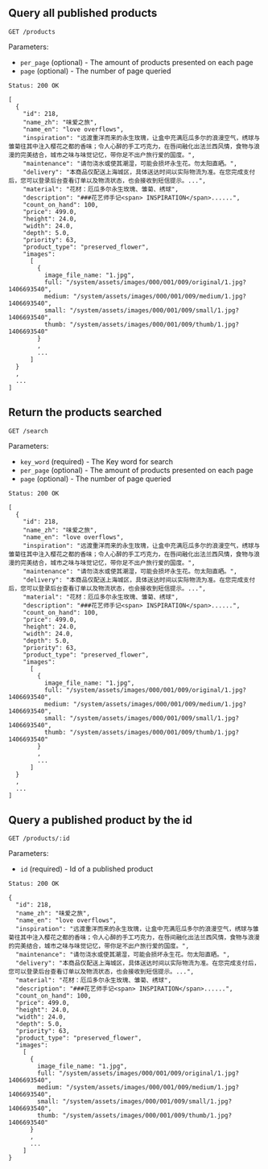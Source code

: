 ## Query all published products

```
GET /products
```
Parameters:

+ `per_page` (optional)                   - The amount of products presented on each page
+ `page` (optional)                       - The number of page queried

```
Status: 200 OK

[
  { 
    "id": 218, 
    "name_zh": "味爱之旅", 
    "name_en": "love overflows", 
    "inspiration": "远渡重洋而来的永生玫瑰，让盒中充满厄瓜多尔的浪漫空气，绣球与雏菊往其中注入樱花之都的香味；令人心醉的手工巧克力，在唇间融化出法兰西风情，食物与浪漫的完美结合，城市之味与味觉记忆，带你足不出户旅行爱的国度。",
    "maintenance": "请勿浇水或使其潮湿，可能会损坏永生花。勿太阳直晒。",
    "delivery": "本商品仅配送上海城区，具体送达时间以实际物流为准。在您完成支付后，您可以登录后台查看订单以及物流状态，也会接收到短信提示。...",
    "material": "花材：厄瓜多尔永生玫瑰、雏菊、绣球",
    "description": "###花艺师手记<span> INSPIRATION</span>......", 
    "count_on_hand": 100, 
    "price": 499.0, 
    "height": 24.0, 
    "width": 24.0, 
    "depth": 5.0, 
    "priority": 63,
    "product_type": "preserved_flower", 
    "images": 
      [
        {
          image_file_name: "1.jpg",
          full: "/system/assets/images/000/001/009/original/1.jpg?1406693540",
          medium: "/system/assets/images/000/001/009/medium/1.jpg?1406693540",
          small: "/system/assets/images/000/001/009/small/1.jpg?1406693540",
          thumb: "/system/assets/images/000/001/009/thumb/1.jpg?1406693540"
        }
        ,
        ...
      ]
  }
  ,
  ...
]
```

## Return the products searched
```
GET /search
```
Parameters:

+ `key_word` (required)                   - The Key word for search
+ `per_page` (optional)                   - The amount of products presented on each page
+ `page` (optional)                       - The number of page queried

```
Status: 200 OK

[
  { 
    "id": 218, 
    "name_zh": "味爱之旅", 
    "name_en": "love overflows", 
    "inspiration": "远渡重洋而来的永生玫瑰，让盒中充满厄瓜多尔的浪漫空气，绣球与雏菊往其中注入樱花之都的香味；令人心醉的手工巧克力，在唇间融化出法兰西风情，食物与浪漫的完美结合，城市之味与味觉记忆，带你足不出户旅行爱的国度。",
    "maintenance": "请勿浇水或使其潮湿，可能会损坏永生花。勿太阳直晒。",
    "delivery": "本商品仅配送上海城区，具体送达时间以实际物流为准。在您完成支付后，您可以登录后台查看订单以及物流状态，也会接收到短信提示。...",
    "material": "花材：厄瓜多尔永生玫瑰、雏菊、绣球",
    "description": "###花艺师手记<span> INSPIRATION</span>......", 
    "count_on_hand": 100, 
    "price": 499.0, 
    "height": 24.0, 
    "width": 24.0, 
    "depth": 5.0, 
    "priority": 63,
    "product_type": "preserved_flower", 
    "images": 
      [
        {
          image_file_name: "1.jpg",
          full: "/system/assets/images/000/001/009/original/1.jpg?1406693540",
          medium: "/system/assets/images/000/001/009/medium/1.jpg?1406693540",
          small: "/system/assets/images/000/001/009/small/1.jpg?1406693540",
          thumb: "/system/assets/images/000/001/009/thumb/1.jpg?1406693540"
        }
        ,
        ...
      ]
  }
  ,
  ...
]
```

## Query a published product by the id

```
GET /products/:id
```

Parameters:

+ `id` (required)                   - Id of a published product

```
Status: 200 OK

{ 
  "id": 218, 
  "name_zh": "味爱之旅", 
  "name_en": "love overflows", 
  "inspiration": "远渡重洋而来的永生玫瑰，让盒中充满厄瓜多尔的浪漫空气，绣球与雏菊往其中注入樱花之都的香味；令人心醉的手工巧克力，在唇间融化出法兰西风情，食物与浪漫的完美结合，城市之味与味觉记忆，带你足不出户旅行爱的国度。",
  "maintenance": "请勿浇水或使其潮湿，可能会损坏永生花。勿太阳直晒。",
  "delivery": "本商品仅配送上海城区，具体送达时间以实际物流为准。在您完成支付后，您可以登录后台查看订单以及物流状态，也会接收到短信提示。...",
  "material": "花材：厄瓜多尔永生玫瑰、雏菊、绣球",
  "description": "###花艺师手记<span> INSPIRATION</span>......", 
  "count_on_hand": 100, 
  "price": 499.0, 
  "height": 24.0, 
  "width": 24.0, 
  "depth": 5.0, 
  "priority": 63,
  "product_type": "preserved_flower", 
  "images": 
    [
      {
        image_file_name: "1.jpg",
        full: "/system/assets/images/000/001/009/original/1.jpg?1406693540",
        medium: "/system/assets/images/000/001/009/medium/1.jpg?1406693540",
        small: "/system/assets/images/000/001/009/small/1.jpg?1406693540",
        thumb: "/system/assets/images/000/001/009/thumb/1.jpg?1406693540"
      }
      ,
      ...
    ]
}
```
